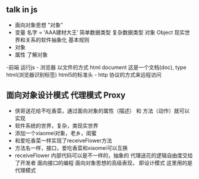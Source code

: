 ## talk in js

  - 面向对象思想
  "对象"
  - 变量
  名字 = ‘AAA建材大王’ 简单数据类型
  复杂数据类型 对象 Object
  现实世界和关系的软件抽象化
  基本规则
  - 对象
  - 属性 了解对象

  -前端 运行js
    - 浏览器  以文件的方式
    html document
    <!DOCTYPE html> 这是一个文档(doc), type html(浏览器识别标签) html5的标准头
    - http 协议的方式来远程访问
## 面向对象设计模式 代理模式 Proxy
  - 侠哥送花给不吃香菜，通过面向对象的属性（描述） 和 方法（动作）就可以实现
  - 软件系统的世界，复杂，类现实世界
  - 添加一个xiaomei对象，老乡，闺蜜
  - 和爱吃香菜一样实现了receiveFlower方法
  - 方法名一样，接口，爱吃香菜和xiaomei可以互换
  - receiveFlower 内部代码可以是不一样的，抽象的
  代理送花的逻辑自由度交给了开发者
  面向接口的编程 面向对象思想的高级表现， 即设计模式
  这里用的是代理模式